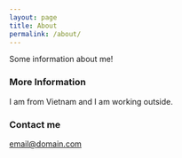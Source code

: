 ```yaml
---
layout: page
title: About
permalink: /about/
---
```


Some information about me!

### More Information

I am from Vietnam and I am working outside.

### Contact me

[email@domain.com](mailto:email@domain.com)
